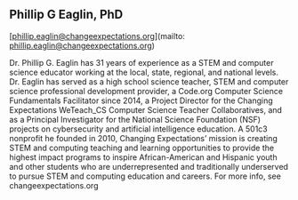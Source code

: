## Phillip G Eaglin, PhD[phillip.eaglin@changeexpectations.org](mailto: phillip.eaglin@changeexpectations.org)Dr. Phillip G. Eaglin has 31 years of experience as a STEM and computer science educator working at the local, state, regional, and national levels.  Dr. Eaglin has served as a high school science teacher, STEM and computer science professional development provider, a Code.org Computer Science Fundamentals Facilitator since 2014, a Project Director for the Changing Expectations WeTeach_CS Computer Science Teacher Collaboratives, and as a Principal Investigator for the National Science Foundation (NSF) projects on cybersecurity and artificial intelligence education.  A 501c3 nonprofit he founded in 2010, Changing Expectations’ mission is creating STEM and computing teaching and learning opportunities to provide the highest impact programs to inspire African-American and Hispanic youth and other students who are underrepresented and traditionally underserved to pursue STEM and computing education and careers.  For more info, see changeexpectations.org